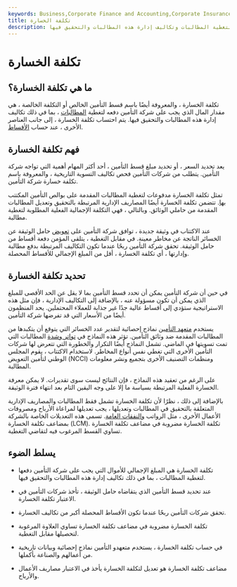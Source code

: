 ```yaml
---
keywords: Business,Corporate Finance and Accounting,Corporate Insurance
title: تكلفة الخسارة
description: تكلفة الخسارة هي المبلغ المالي الذي يجب على شركة التأمين دفعه لتغطية المطالبات وتكاليف إدارة هذه المطالبات والتحقيق فيها.
---
```


# تكلفة الخسارة
## ما هي تكلفة الخسارة؟

تكلفة الخسارة ، والمعروفة أيضًا باسم قسط التأمين الخالص أو التكلفة الخالصة ، هي مقدار المال الذي يجب على شركة التأمين دفعه لتغطية [المطالبات](/insurance_claim) ، بما في ذلك تكاليف إدارة هذه المطالبات والتحقيق فيها. يتم احتساب تكلفة الخسارة ، إلى جانب العناصر الأخرى ، عند حساب [الأقساط](/insurance-premium).

## فهم تكلفة الخسارة

يعد تحديد السعر ، أو تحديد مبلغ قسط التأمين ، أحد أكثر المهام أهمية التي تواجه شركة التأمين. يتطلب من شركات التأمين فحص تكاليف التسوية التاريخية ، والمعروفة باسم تكلفة خسارة شركة التأمين.

تمثل تكلفة الخسارة مدفوعات لتغطية المطالبات المقدمة على بوالص التأمين المكتتب [بها](/insurance). تتضمن تكلفة الخسارة أيضًا المصاريف الإدارية المرتبطة بالتحقيق وتعديل المطالبات المقدمة من حاملي الوثائق. وبالتالي ، فهي التكلفة الإجمالية الفعلية المطلوبة لتغطية مطالبة.

عند الاكتتاب في وثيقة جديدة ، توافق شركة التأمين على [تعويض](/indemnity_insurance) حامل الوثيقة عن الخسائر الناتجة عن مخاطر معينة. في مقابل التغطية ، يتلقى المؤمن دفعة أقساط من حامل الوثيقة. تحقق شركة التأمين ربحًا عندما تكون التكاليف المرتبطة بدفع مطالبة وإدارتها ، أي تكلفة الخسارة ، أقل من المبلغ الإجمالي للأقساط المحصلة.

## تحديد تكلفة الخسارة

في حين أن شركة التأمين يمكن أن تحدد قسط التأمين بما لا يقل عن الحد الأقصى للمبلغ الذي يمكن أن تكون مسؤولة عنه ، بالإضافة إلى التكاليف الإدارية ، فإن مثل هذه الاستراتيجية ستؤدي إلى أقساط عالية جدًا غير جذابة للعملاء المحتملين. يحد المنظمون أيضًا من الأسعار التي قد تفرضها شركة التأمين.

يستخدم [متعهد التأمين](/insurance-underwriter) نماذج إحصائية لتقدير عدد الخسائر التي يتوقع أن يتكبدها من المطالبات المقدمة ضد وثائق التأمين. تؤثر هذه النماذج في [تواتر وشدة](/frequencyseverity-method) المطالبات التي تمت تسويتها في الماضي. تشمل النماذج أيضًا التكرار والخطورة التي تتعرض لها شركات التأمين الأخرى التي تغطي نفس أنواع المخاطر. لاستخدام الاكتتاب ، يقوم المجلس الوطني لتأمين التعويض (NCCI) ومنظمات التصنيف الأخرى بتجميع ونشر معلومات المطالبة.

على الرغم من تعقيد هذه النماذج ، فإن النتائج ليست سوى تقديرات. لا يمكن معرفة الخسارة الفعلية المرتبطة بسياسة ما إلا على وجه اليقين التام بعد انتهاء فترة الوثيقة.

بالإضافة إلى ذلك ، نظرًا لأن تكلفة الخسارة تشمل فقط المطالبات والمصاريف الإدارية المتعلقة بالتحقيق في المطالبات وتعديلها ، يجب تعديلها لمراعاة الأرباح ومصروفات الأعمال الأخرى ، مثل الرواتب [والنفقات العامة](/overhead). تسمى هذه التعديلات الخاصة بالشركة بمضاعف تكلفة الخسارة (LCM). تكلفة الخسارة مضروبة في مضاعف تكلفة الخسارة تساوي القسط المرغوب فيه لتقاضي التغطية.

## يسلط الضوء

- تكلفة الخسارة هي المبلغ الإجمالي للأموال التي يجب على شركة التأمين دفعها لتغطية المطالبات ، بما في ذلك تكاليف إدارة هذه المطالبات والتحقيق فيها.

- عند تحديد قسط التأمين الذي يتقاضاه حامل الوثيقة ، تأخذ شركات التأمين في الاعتبار تكلفة الخسارة.

- تحقق شركات التأمين ربحًا عندما تكون الأقساط المحصلة أكبر من تكاليف الخسارة.

- تكلفة الخسارة مضروبة في مضاعف تكلفة الخسارة تساوي العلاوة المرغوبة لتحصيلها مقابل التغطية.

- في حساب تكلفة الخسارة ، يستخدم متعهدو التأمين نماذج إحصائية وبيانات تاريخية من أعمالهم والصناعة بأكملها.

- مضاعف تكلفة الخسارة هو تعديل لتكلفة الخسارة يأخذ في الاعتبار مصاريف الأعمال والأرباح.

